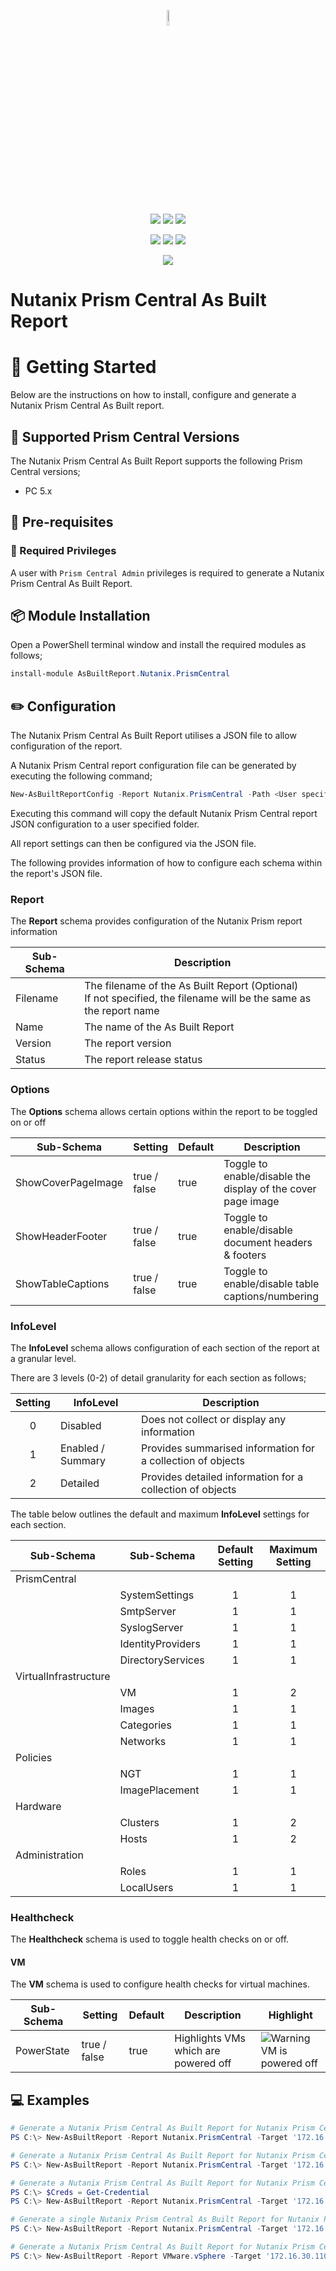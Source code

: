 <p align="center">
    <a href="https://www.asbuiltreport.com/" alt="AsBuiltReport"> 
            <img src='https://raw.githubusercontent.com/AsBuiltReport/AsBuiltReport/master/AsBuiltReport.png' width="8%" height="8%" /></a>
</p>
<p align="center">
    <a href="https://www.powershellgallery.com/packages/AsBuiltReport.Nutanix.PrismCentral/" alt="PowerShell Gallery Version">
        <img src="https://img.shields.io/powershellgallery/v/AsBuiltReport.Nutanix.PrismCentral.svg" /></a>
    <a href="https://www.powershellgallery.com/packages/AsBuiltReport.Nutanix.PrismCentral/" alt="PS Gallery Downloads">
        <img src="https://img.shields.io/powershellgallery/dt/AsBuiltReport.Nutanix.PrismCentral.svg" /></a>
    <a href="https://www.powershellgallery.com/packages/AsBuiltReport.Nutanix.PrismCentral/" alt="PS Platform">
        <img src="https://img.shields.io/powershellgallery/p/AsBuiltReport.Nutanix.PrismCentral.svg" /></a>
</p>
<p align="center">
    <a href="https://github.com/AsBuiltReport/AsBuiltReport.Nutanix.PrismCentral/graphs/commit-activity" alt="GitHub Last Commit">
        <img src="https://img.shields.io/github/last-commit/AsBuiltReport/AsBuiltReport.Nutanix.PrismCentral/master.svg" /></a>
    <a href="https://raw.githubusercontent.com/AsBuiltReport/AsBuiltReport.Nutanix.PrismCentral/master/LICENSE" alt="GitHub License">
        <img src="https://img.shields.io/github/license/AsBuiltReport/AsBuiltReport.Nutanix.PrismCentral.svg" /></a>
    <a href="https://github.com/AsBuiltReport/AsBuiltReport.Nutanix.PrismCentral/graphs/contributors" alt="GitHub Contributors">
        <img src="https://img.shields.io/github/contributors/AsBuiltReport/AsBuiltReport.Nutanix.PrismCentral.svg"/></a>
</p>
<p align="center">
    <a href="https://twitter.com/AsBuiltReport" alt="Twitter">
            <img src="https://img.shields.io/twitter/follow/AsBuiltReport.svg?style=social"/></a>
</p>

# Nutanix Prism Central As Built Report

# :beginner: Getting Started
Below are the instructions on how to install, configure and generate a Nutanix Prism Central As Built report.

## :hamburger: Supported Prism Central Versions
The Nutanix Prism Central As Built Report supports the following Prism Central versions;
- PC 5.x

## :wrench: Pre-requisites

### :closed_lock_with_key: Required Privileges
A user with `Prism Central Admin` privileges is required to generate a Nutanix Prism Central As Built Report.

## :package: Module Installation

Open a PowerShell terminal window and install the required modules as follows;
```powershell
install-module AsBuiltReport.Nutanix.PrismCentral
```

## :pencil2: Configuration
The Nutanix Prism Central As Built Report utilises a JSON file to allow configuration of the report. 

A Nutanix Prism Central report configuration file can be generated by executing the following command;
```powershell
New-AsBuiltReportConfig -Report Nutanix.PrismCentral -Path <User specified folder> -Name <Optional> 
```

Executing this command will copy the default Nutanix Prism Central report JSON configuration to a user specified folder. 

All report settings can then be configured via the JSON file.

The following provides information of how to configure each schema within the report's JSON file.

### Report
The **Report** schema provides configuration of the Nutanix Prism report information

| Sub-Schema | Description                                                                                                          |
|------------|----------------------------------------------------------------------------------------------------------------------|
| Filename   | The filename of the As Built Report (Optional)<br>If not specified, the filename will be the same as the report name |
| Name       | The name of the As Built Report                                                                                      |
| Version    | The report version                                                                                                   |
| Status     | The report release status                                                                                            |

### Options
The **Options** schema allows certain options within the report to be toggled on or off

| Sub-Schema         | Setting      | Default | Description                                                  |
|--------------------|--------------|---------|--------------------------------------------------------------|
| ShowCoverPageImage | true / false | true    | Toggle to enable/disable the display of the cover page image |
| ShowHeaderFooter   | true / false | true    | Toggle to enable/disable document headers & footers          |
| ShowTableCaptions  | true / false | true    | Toggle to enable/disable table captions/numbering            |

### InfoLevel
The **InfoLevel** schema allows configuration of each section of the report at a granular level. 

There are 3 levels (0-2) of detail granularity for each section as follows;

| Setting | InfoLevel         | Description                                                 |
|:-------:|-------------------|-------------------------------------------------------------|
|    0    | Disabled          | Does not collect or display any information                 |
|    1    | Enabled / Summary | Provides summarised information for a collection of objects |
|    2    | Detailed          | Provides detailed information for a collection of objects   |

The table below outlines the default and maximum **InfoLevel** settings for each section.

| Sub-Schema            | Sub-Schema        | Default Setting | Maximum Setting |
|-----------------------|-------------------|:---------------:|:---------------:|
| PrismCentral          |                   |                 |                 |
|                       | SystemSettings    |        1        |        1        |
|                       | SmtpServer        |        1        |        1        |
|                       | SyslogServer      |        1        |        1        |
|                       | IdentityProviders |        1        |        1        |
|                       | DirectoryServices |        1        |        1        |
| VirtualInfrastructure |                   |                 |                 |
|                       | VM                |        1        |        2        |
|                       | Images            |        1        |        1        |
|                       | Categories        |        1        |        1        |
|                       | Networks          |        1        |        1        |
| Policies              |                   |                 |                 |
|                       | NGT               |        1        |        1        |
|                       | ImagePlacement    |        1        |        1        |
| Hardware              |                   |                 |                 |
|                       | Clusters          |        1        |        2        |
|                       | Hosts             |        1        |        2        |
| Administration        |                   |                 |                 |
|                       | Roles             |        1        |        1        |
|                       | LocalUsers        |        1        |        1        |

### Healthcheck
The **Healthcheck** schema is used to toggle health checks on or off.

#### VM
The **VM** schema is used to configure health checks for virtual machines.

| Sub-Schema | Setting      | Default | Description                          | Highlight                                                                  |
|------------|--------------|---------|--------------------------------------|----------------------------------------------------------------------------|
| PowerState | true / false | true    | Highlights VMs which are powered off | ![Warning](https://placehold.it/15/FFE860/000000?text=+) VM is powered off |

## :computer: Examples 

```powershell
# Generate a Nutanix Prism Central As Built Report for Nutanix Prism Central instance '172.16.30.110' using specified credentials. Export report to HTML & DOCX formats. Use default report style. Append timestamp to report filename. Save reports to 'C:\Users\Tim\Documents'
PS C:\> New-AsBuiltReport -Report Nutanix.PrismCentral -Target '172.16.30.110' -Username 'admin' -Password 'nutanix/4u' -Format Html,Word -OutputPath 'C:\Users\Tim\Documents' -Timestamp

# Generate a Nutanix Prism Central As Built Report for Nutanix Prism Central instance '172.16.30.110' using specified credentials and report configuration file. Export report to Text, HTML & DOCX formats. Use default report style. Save reports to 'C:\Users\Tim\Documents'. Display verbose messages to the console.
PS C:\> New-AsBuiltReport -Report Nutanix.PrismCentral -Target '172.16.30.110' -Username 'admin' -Password 'nutanix/4u' -Format Text,Html,Word -OutputPath 'C:\Users\Tim\Documents' -Verbose

# Generate a Nutanix Prism Central As Built Report for Nutanix Prism Central instance '172.16.30.110' using stored credentials. Export report to HTML & Text formats. Use default report style. Highlight environment issues within the report. Save reports to 'C:\Users\Tim\Documents'.
PS C:\> $Creds = Get-Credential
PS C:\> New-AsBuiltReport -Report Nutanix.PrismCentral -Target '172.16.30.110' -Credential $Creds -Format Html,Text -OutputPath 'C:\Users\Tim\Documents' -EnableHealthCheck

# Generate a single Nutanix Prism Central As Built Report for Nutanix Prism Central instances '172.16.30.110' and '172.16.30.130' using specified credentials. Report exports to WORD format by default. Apply custom style to the report. Reports are saved to the user profile folder by default.
PS C:\> New-AsBuiltReport -Report Nutanix.PrismCentral -Target '172.16.30.110','172.16.30.130' -Username 'admin' -Password 'nutanix/4u' -StylePath 'C:\Scripts\Styles\MyCustomStyle.ps1'

# Generate a Nutanix Prism Central As Built Report for Nutanix Prism Central instance '172.16.30.110' using specified credentials. Export report to HTML & DOCX formats. Use default report style. Reports are saved to the user profile folder by default. Attach and send reports via e-mail.
PS C:\> New-AsBuiltReport -Report VMware.vSphere -Target '172.16.30.110' -Username 'admin' -Password 'nutanix/4u' -Format Html,Word -OutputPath 'C:\Users\Tim\Documents' -SendEmail
```